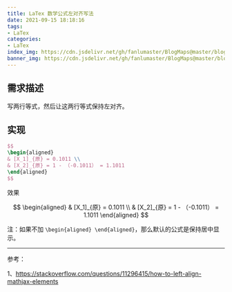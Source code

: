 ```yaml
---
title: LaTex 数学公式左对齐写法
date: 2021-09-15 18:18:16
tags:
- LaTex
categories:
- LaTex
index_img: https://cdn.jsdelivr.net/gh/fanlumaster/BlogMaps@master/blogs/pictures/20210916124905.png
banner_img: https://cdn.jsdelivr.net/gh/fanlumaster/BlogMaps@master/blogs/pictures/20210916124905.png
---
```


## 需求描述

写两行等式，然后让这两行等式保持左对齐。

## 实现

```latex
$$
\begin{aligned}
& [X_1]_{原} = 0.1011 \\
& [X_2]_{原} = 1 - （-0.1011） = 1.1011
\end{aligned}
$$
```

效果

$$
\begin{aligned}
& [X_1]_{原} = 0.1011 \\
& [X_2]_{原} = 1 - （-0.1011） = 1.1011
\end{aligned}
$$

注：如果不加 `\begin{aligned} \end{aligned}`，那么默认的公式是保持居中显示。

---

参考：

1、<https://stackoverflow.com/questions/11296415/how-to-left-align-mathjax-elements>